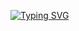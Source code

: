 [![Typing SVG](https://readme-typing-svg.demolab.com?font=Fira+Code&pause=1000&multiline=true&width=435&lines=Bachelor+;Information+Systems+and+Technologies%2C+;Far+Eastern+Federal+University)](https://git.io/typing-svg)

<!--
**bezrodnovart03/bezrodnovart03** is a ✨ _special_ ✨ repository because its `README.md` (this file) appears on your GitHub profile.

Here are some ideas to get you started:

- 🔭 I’m currently working on ...
- 🌱 I’m currently learning ...
- 👯 I’m looking to collaborate on ...
- 🤔 I’m looking for help with ...
- 💬 Ask me about ...
- 📫 How to reach me: ...
- 😄 Pronouns: ...
- ⚡ Fun fact: ...
-->
